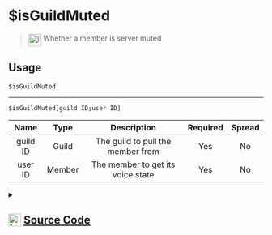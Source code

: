 # $isGuildMuted
> <img align="top" src="https://upload.wikimedia.org/wikipedia/commons/thumb/e/e4/Infobox_info_icon.svg/160px-Infobox_info_icon.svg.png?20150409153300" alt="image" width="25" height="auto"> Whether a member is server muted
## Usage
```
$isGuildMuted
```
---
```
$isGuildMuted[guild ID;user ID]
```
| Name | Type | Description | Required | Spread
| :---: | :---: | :---: | :---: | :---: |
guild ID | Guild | The guild to pull the member from | Yes | No
user ID | Member | The member to get its voice state | Yes | No
<details>
<summary>
    
## <img align="top" src="https://cdn4.iconfinder.com/data/icons/iconsimple-logotypes/512/github-512.png" alt="image" width="25" height="auto">  [Source Code](https://github.com/tryforge/ForgeScript-V2/blob/main/src/native/isGuildMuted.ts)
    
</summary>
    
```ts
import { ArgType, NativeFunction, Return } from "../structures"

export default new NativeFunction({
    name: "$isGuildMuted",
    description: "Whether a member is server muted",
    brackets: false,
    unwrap: true,
    args: [
        {
            name: "guild ID",
            description: "The guild to pull the member from",
            rest: false,
            type: ArgType.Guild,
            required: true
        },
        {
            name: "user ID",
            description: "The member to get its voice state",
            rest: false,
            type: ArgType.Member,
            pointer: 0,
            required: true
        }
    ],
    execute(ctx, [ guild, member ]) {
        member ??= ctx.member!
        return Return.success(
            member?.voice.serverMute ?? false
        )
    },
})
```
    
</details>